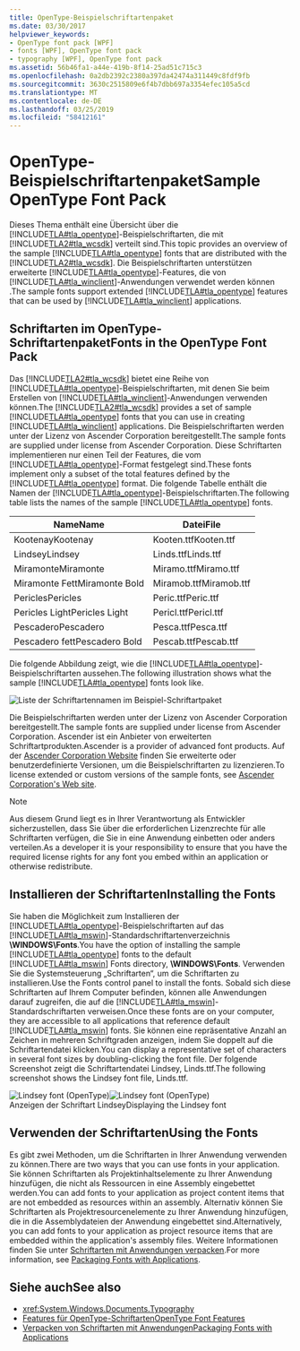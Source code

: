 ```yaml
---
title: OpenType-Beispielschriftartenpaket
ms.date: 03/30/2017
helpviewer_keywords:
- OpenType font pack [WPF]
- fonts [WPF], OpenType font pack
- typography [WPF], OpenType font pack
ms.assetid: 56b46fa1-a44e-419b-8f14-25ad51c715c3
ms.openlocfilehash: 0a2db2392c2380a397da42474a311449c8fdf9fb
ms.sourcegitcommit: 3630c2515809e6f4b7dbb697a3354efec105a5cd
ms.translationtype: MT
ms.contentlocale: de-DE
ms.lasthandoff: 03/25/2019
ms.locfileid: "58412161"
---
```

# <a name="sample-opentype-font-pack"></a><span data-ttu-id="13ba1-102">OpenType-Beispielschriftartenpaket</span><span class="sxs-lookup"><span data-stu-id="13ba1-102">Sample OpenType Font Pack</span></span>
<span data-ttu-id="13ba1-103">Dieses Thema enthält eine Übersicht über die [!INCLUDE[TLA#tla_opentype](../../../../includes/tlasharptla-opentype-md.md)]-Beispielschriftarten, die mit [!INCLUDE[TLA2#tla_wcsdk](../../../../includes/tla2sharptla-wcsdk-md.md)] verteilt sind.</span><span class="sxs-lookup"><span data-stu-id="13ba1-103">This topic provides an overview of the sample [!INCLUDE[TLA#tla_opentype](../../../../includes/tlasharptla-opentype-md.md)] fonts that are distributed with the [!INCLUDE[TLA2#tla_wcsdk](../../../../includes/tla2sharptla-wcsdk-md.md)].</span></span> <span data-ttu-id="13ba1-104">Die Beispielschriftarten unterstützen erweiterte [!INCLUDE[TLA#tla_opentype](../../../../includes/tlasharptla-opentype-md.md)]-Features, die von [!INCLUDE[TLA#tla_winclient](../../../../includes/tlasharptla-winclient-md.md)]-Anwendungen verwendet werden können .</span><span class="sxs-lookup"><span data-stu-id="13ba1-104">The sample fonts support extended [!INCLUDE[TLA#tla_opentype](../../../../includes/tlasharptla-opentype-md.md)] features that can be used by [!INCLUDE[TLA#tla_winclient](../../../../includes/tlasharptla-winclient-md.md)] applications.</span></span>  
  
  
<a name="overview"></a>   
## <a name="fonts-in-the-opentype-font-pack"></a><span data-ttu-id="13ba1-105">Schriftarten im OpenType-Schriftartenpaket</span><span class="sxs-lookup"><span data-stu-id="13ba1-105">Fonts in the OpenType Font Pack</span></span>  
 <span data-ttu-id="13ba1-106">Das [!INCLUDE[TLA2#tla_wcsdk](../../../../includes/tla2sharptla-wcsdk-md.md)] bietet eine Reihe von [!INCLUDE[TLA#tla_opentype](../../../../includes/tlasharptla-opentype-md.md)]-Beispielschriftarten, mit denen Sie beim Erstellen von [!INCLUDE[TLA#tla_winclient](../../../../includes/tlasharptla-winclient-md.md)]-Anwendungen verwenden können.</span><span class="sxs-lookup"><span data-stu-id="13ba1-106">The [!INCLUDE[TLA2#tla_wcsdk](../../../../includes/tla2sharptla-wcsdk-md.md)] provides a set of sample [!INCLUDE[TLA#tla_opentype](../../../../includes/tlasharptla-opentype-md.md)] fonts that you can use in creating [!INCLUDE[TLA#tla_winclient](../../../../includes/tlasharptla-winclient-md.md)] applications.</span></span> <span data-ttu-id="13ba1-107">Die Beispielschriftarten werden unter der Lizenz von Ascender Corporation bereitgestellt.</span><span class="sxs-lookup"><span data-stu-id="13ba1-107">The sample fonts are supplied under license from Ascender Corporation.</span></span> <span data-ttu-id="13ba1-108">Diese Schriftarten implementieren nur einen Teil der Features, die vom [!INCLUDE[TLA#tla_opentype](../../../../includes/tlasharptla-opentype-md.md)]-Format festgelegt sind.</span><span class="sxs-lookup"><span data-stu-id="13ba1-108">These fonts implement only a subset of the total features defined by the [!INCLUDE[TLA#tla_opentype](../../../../includes/tlasharptla-opentype-md.md)] format.</span></span> <span data-ttu-id="13ba1-109">Die folgende Tabelle enthält die Namen der [!INCLUDE[TLA#tla_opentype](../../../../includes/tlasharptla-opentype-md.md)]-Beispielschriftarten.</span><span class="sxs-lookup"><span data-stu-id="13ba1-109">The following table lists the names of the sample [!INCLUDE[TLA#tla_opentype](../../../../includes/tlasharptla-opentype-md.md)] fonts.</span></span>  
  
|<span data-ttu-id="13ba1-110">**Name**</span><span class="sxs-lookup"><span data-stu-id="13ba1-110">**Name**</span></span>|<span data-ttu-id="13ba1-111">**Datei**</span><span class="sxs-lookup"><span data-stu-id="13ba1-111">**File**</span></span>|  
|--------------|--------------|  
|<span data-ttu-id="13ba1-112">Kootenay</span><span class="sxs-lookup"><span data-stu-id="13ba1-112">Kootenay</span></span>|<span data-ttu-id="13ba1-113">Kooten.ttf</span><span class="sxs-lookup"><span data-stu-id="13ba1-113">Kooten.ttf</span></span>|  
|<span data-ttu-id="13ba1-114">Lindsey</span><span class="sxs-lookup"><span data-stu-id="13ba1-114">Lindsey</span></span>|<span data-ttu-id="13ba1-115">Linds.ttf</span><span class="sxs-lookup"><span data-stu-id="13ba1-115">Linds.ttf</span></span>|  
|<span data-ttu-id="13ba1-116">Miramonte</span><span class="sxs-lookup"><span data-stu-id="13ba1-116">Miramonte</span></span>|<span data-ttu-id="13ba1-117">Miramo.ttf</span><span class="sxs-lookup"><span data-stu-id="13ba1-117">Miramo.ttf</span></span>|  
|<span data-ttu-id="13ba1-118">Miramonte Fett</span><span class="sxs-lookup"><span data-stu-id="13ba1-118">Miramonte Bold</span></span>|<span data-ttu-id="13ba1-119">Miramob.ttf</span><span class="sxs-lookup"><span data-stu-id="13ba1-119">Miramob.ttf</span></span>|  
|<span data-ttu-id="13ba1-120">Pericles</span><span class="sxs-lookup"><span data-stu-id="13ba1-120">Pericles</span></span>|<span data-ttu-id="13ba1-121">Peric.ttf</span><span class="sxs-lookup"><span data-stu-id="13ba1-121">Peric.ttf</span></span>|  
|<span data-ttu-id="13ba1-122">Pericles Light</span><span class="sxs-lookup"><span data-stu-id="13ba1-122">Pericles Light</span></span>|<span data-ttu-id="13ba1-123">Pericl.ttf</span><span class="sxs-lookup"><span data-stu-id="13ba1-123">Pericl.ttf</span></span>|  
|<span data-ttu-id="13ba1-124">Pescadero</span><span class="sxs-lookup"><span data-stu-id="13ba1-124">Pescadero</span></span>|<span data-ttu-id="13ba1-125">Pesca.ttf</span><span class="sxs-lookup"><span data-stu-id="13ba1-125">Pesca.ttf</span></span>|  
|<span data-ttu-id="13ba1-126">Pescadero fett</span><span class="sxs-lookup"><span data-stu-id="13ba1-126">Pescadero Bold</span></span>|<span data-ttu-id="13ba1-127">Pescab.ttf</span><span class="sxs-lookup"><span data-stu-id="13ba1-127">Pescab.ttf</span></span>|  
  
 <span data-ttu-id="13ba1-128">Die folgende Abbildung zeigt, wie die [!INCLUDE[TLA#tla_opentype](../../../../includes/tlasharptla-opentype-md.md)]-Beispielschriftarten aussehen.</span><span class="sxs-lookup"><span data-stu-id="13ba1-128">The following illustration shows what the sample [!INCLUDE[TLA#tla_opentype](../../../../includes/tlasharptla-opentype-md.md)] fonts look like.</span></span>  
  
 ![Liste der Schriftartennamen im Beispiel-Schriftartpaket](./media/sample-opentype-font-pack/font-names-sample-pack.gif)  
  
 <span data-ttu-id="13ba1-130">Die Beispielschriftarten werden unter der Lizenz von Ascender Corporation bereitgestellt.</span><span class="sxs-lookup"><span data-stu-id="13ba1-130">The sample fonts are supplied under license from Ascender Corporation.</span></span> <span data-ttu-id="13ba1-131">Ascender ist ein Anbieter von erweiterten Schriftartprodukten.</span><span class="sxs-lookup"><span data-stu-id="13ba1-131">Ascender is a provider of advanced font products.</span></span> <span data-ttu-id="13ba1-132">Auf der [Ascender Corporation Website](https://go.microsoft.com/fwlink/?LinkId=182627) finden Sie erweiterte oder benutzerdefinierte Versionen, um die Beispielschriftarten zu lizenzieren.</span><span class="sxs-lookup"><span data-stu-id="13ba1-132">To license extended or custom versions of the sample fonts, see [Ascender Corporation's Web site](https://go.microsoft.com/fwlink/?LinkId=182627).</span></span>  
  
> [!NOTE]
>  <span data-ttu-id="13ba1-133">Aus diesem Grund liegt es in Ihrer Verantwortung als Entwickler sicherzustellen, dass Sie über die erforderlichen Lizenzrechte für alle Schriftarten verfügen, die Sie in eine Anwendung einbetten oder anders verteilen.</span><span class="sxs-lookup"><span data-stu-id="13ba1-133">As a developer it is your responsibility to ensure that you have the required license rights for any font you embed within an application or otherwise redistribute.</span></span>  
  
<a name="installing_the_fonts"></a>   
## <a name="installing-the-fonts"></a><span data-ttu-id="13ba1-134">Installieren der Schriftarten</span><span class="sxs-lookup"><span data-stu-id="13ba1-134">Installing the Fonts</span></span>  
 <span data-ttu-id="13ba1-135">Sie haben die Möglichkeit zum Installieren der [!INCLUDE[TLA#tla_opentype](../../../../includes/tlasharptla-opentype-md.md)]-Beispielschriftarten auf das [!INCLUDE[TLA#tla_mswin](../../../../includes/tlasharptla-mswin-md.md)]-Standardschriftartenverzeichnis **\WINDOWS\Fonts**.</span><span class="sxs-lookup"><span data-stu-id="13ba1-135">You have the option of installing the sample [!INCLUDE[TLA#tla_opentype](../../../../includes/tlasharptla-opentype-md.md)] fonts to the default [!INCLUDE[TLA#tla_mswin](../../../../includes/tlasharptla-mswin-md.md)] Fonts directory, **\WINDOWS\Fonts**.</span></span> <span data-ttu-id="13ba1-136">Verwenden Sie die Systemsteuerung „Schriftarten“, um die Schriftarten zu installieren.</span><span class="sxs-lookup"><span data-stu-id="13ba1-136">Use the Fonts control panel to install the fonts.</span></span> <span data-ttu-id="13ba1-137">Sobald sich diese Schriftarten auf Ihrem Computer befinden, können alle Anwendungen darauf zugreifen, die auf die [!INCLUDE[TLA#tla_mswin](../../../../includes/tlasharptla-mswin-md.md)]-Standardschriftarten verweisen.</span><span class="sxs-lookup"><span data-stu-id="13ba1-137">Once these fonts are on your computer, they are accessible to all applications that reference default [!INCLUDE[TLA#tla_mswin](../../../../includes/tlasharptla-mswin-md.md)] fonts.</span></span> <span data-ttu-id="13ba1-138">Sie können eine repräsentative Anzahl an Zeichen in mehreren Schriftgraden anzeigen, indem Sie doppelt auf die Schriftartendatei klicken.</span><span class="sxs-lookup"><span data-stu-id="13ba1-138">You can display a representative set of characters in several font sizes by doubling-clicking the font file.</span></span> <span data-ttu-id="13ba1-139">Der folgende Screenshot zeigt die Schriftartendatei Lindsey, Linds.ttf.</span><span class="sxs-lookup"><span data-stu-id="13ba1-139">The following screenshot shows the Lindsey font file, Linds.ttf.</span></span>  
  
 <span data-ttu-id="13ba1-140">![Lindsey font &#40;OpenType&#41;](./media/typographyinwpf-04.png "TypographyInWPF_04")</span><span class="sxs-lookup"><span data-stu-id="13ba1-140">![Lindsey font &#40;OpenType&#41;](./media/typographyinwpf-04.png "TypographyInWPF_04")</span></span>  
<span data-ttu-id="13ba1-141">Anzeigen der Schriftart Lindsey</span><span class="sxs-lookup"><span data-stu-id="13ba1-141">Displaying the Lindsey font</span></span>  
  
<a name="using_the_fonts"></a>   
## <a name="using-the-fonts"></a><span data-ttu-id="13ba1-142">Verwenden der Schriftarten</span><span class="sxs-lookup"><span data-stu-id="13ba1-142">Using the Fonts</span></span>  
 <span data-ttu-id="13ba1-143">Es gibt zwei Methoden, um die Schriftarten in Ihrer Anwendung verwenden zu können.</span><span class="sxs-lookup"><span data-stu-id="13ba1-143">There are two ways that you can use fonts in your application.</span></span> <span data-ttu-id="13ba1-144">Sie können Schriftarten als Projektinhaltselemente zu Ihrer Anwendung hinzufügen, die nicht als Ressourcen in eine Assembly eingebettet werden.</span><span class="sxs-lookup"><span data-stu-id="13ba1-144">You can add fonts to your application as project content items that are not embedded as resources within an assembly.</span></span> <span data-ttu-id="13ba1-145">Alternativ können Sie Schriftarten als Projektresourcenelemente zu Ihrer Anwendung hinzufügen, die in die Assemblydateien der Anwendung eingebettet sind.</span><span class="sxs-lookup"><span data-stu-id="13ba1-145">Alternatively, you can add fonts to your application as project resource items that are embedded within the application's assembly files.</span></span> <span data-ttu-id="13ba1-146">Weitere Informationen finden Sie unter [Schriftarten mit Anwendungen verpacken](packaging-fonts-with-applications.md).</span><span class="sxs-lookup"><span data-stu-id="13ba1-146">For more information, see [Packaging Fonts with Applications](packaging-fonts-with-applications.md).</span></span>  
  
## <a name="see-also"></a><span data-ttu-id="13ba1-147">Siehe auch</span><span class="sxs-lookup"><span data-stu-id="13ba1-147">See also</span></span>
- <xref:System.Windows.Documents.Typography>
- [<span data-ttu-id="13ba1-148">Features für OpenType-Schriftarten</span><span class="sxs-lookup"><span data-stu-id="13ba1-148">OpenType Font Features</span></span>](opentype-font-features.md)
- [<span data-ttu-id="13ba1-149">Verpacken von Schriftarten mit Anwendungen</span><span class="sxs-lookup"><span data-stu-id="13ba1-149">Packaging Fonts with Applications</span></span>](packaging-fonts-with-applications.md)
